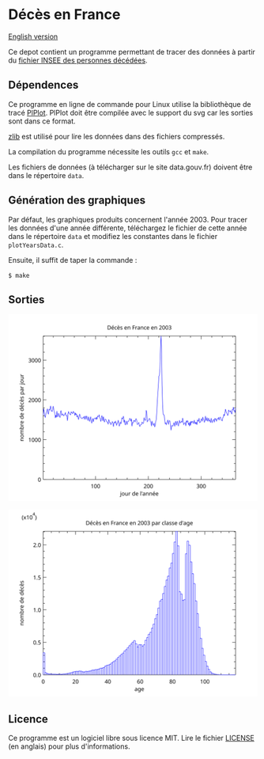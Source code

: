 # Décès en France

[English version](README.en.md)

Ce depot contient un programme permettant de tracer des données à partir du [fichier INSEE des personnes décédées](https://www.data.gouv.fr/fr/datasets/fichier-des-personnes-decedees/#_).

## Dépendences

Ce programme en ligne de commande pour Linux utilise la bibliothèque de tracé [PlPlot](http://plplot.sourceforge.net/index.php).
PlPlot doit être compilée avec le support du svg car les sorties sont dans ce format.

[zlib](https://www.zlib.net) est utilisé pour lire les données dans des fichiers compressés.

La compilation du programme nécessite les outils `gcc` et `make`.

Les fichiers de données (à télécharger sur le site data.gouv.fr) doivent être dans le répertoire `data`.

## Génération des graphiques

Par défaut, les graphiques produits concernent l'année 2003. Pour tracer les données d'une année différente, téléchargez le fichier de cette année dans le répertoire `data` et modifiez les constantes dans le fichier `plotYearsData.c`.

Ensuite, il suffit de taper la commande : 

    $ make

## Sorties

![nombre de décès par jour](deces_par_jour.svg)

![distribution par age](deces_par_age.svg)

## Licence

Ce programme est un logiciel libre sous licence MIT. Lire le fichier [LICENSE](LICENSE) (en anglais) pour plus d'informations.
